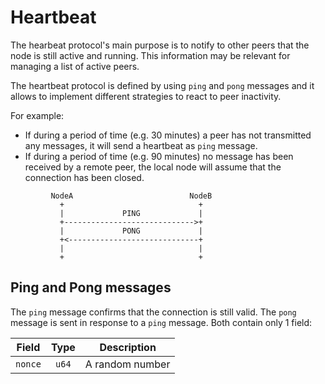 # Heartbeat

The hearbeat protocol's main purpose is to notify to other peers that the node is still active and running. This information may be relevant for managing a list of active peers.

The heartbeat protocol is defined by using `ping` and `pong` messages and it allows to implement different strategies to react to peer inactivity.

For example:

- If during a period of time (e.g. 30 minutes) a peer has not transmitted any messages, it will send a heartbeat as `ping` message.
- If during a period of time (e.g. 90 minutes) no message has been received by a remote peer, the local node will assume that the connection has been closed.

```ascii
         NodeA                          NodeB
           +                              +
           |             PING             |
           +----------------------------->+
           |             PONG             |
           +<-----------------------------+
           |                              |
           +                              +
```

## Ping and Pong messages

The `ping` message confirms that the connection is still valid. The `pong` message is sent in response to a `ping` message. Both contain only 1 field:

| Field   | Type  | Description     |
| ------- | :---: | --------------- |
| `nonce` | `u64` | A random number |
